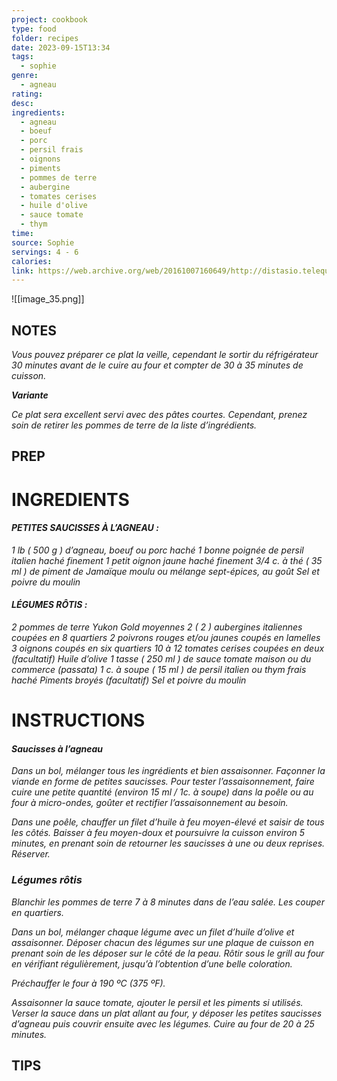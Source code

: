 ```yaml
---
project: cookbook
type: food
folder: recipes
date: 2023-09-15T13:34
tags:
  - sophie
genre:
  - agneau
rating: 
desc: 
ingredients:
  - agneau
  - boeuf
  - porc
  - persil frais
  - oignons
  - piments
  - pommes de terre
  - aubergine
  - tomates cerises
  - huile d'olive
  - sauce tomate
  - thym
time: 
source: Sophie
servings: 4 - 6
calories: 
link: https://web.archive.org/web/20161007160649/http://distasio.telequebec.tv/recette/1183/casserole-d-agneau-hache-et-legumes-rotis
---
```


![[image_35.png]]

## NOTES

_Vous pouvez préparer ce plat la veille, cependant le sortir du réfrigérateur 30 minutes avant de le cuire au four et compter de 30 à 35 minutes de cuisson._

**_Variante_** 

_Ce plat sera excellent servi avec des pâtes courtes. Cependant, prenez soin de retirer les pommes de terre de la liste d’ingrédients._

## PREP


# INGREDIENTS

#### _PETITES SAUCISSES À L’AGNEAU :_

_1 lb ( 500 g ) d’agneau, boeuf ou porc haché_
_1 bonne poignée de persil italien haché finement_
_1 petit oignon jaune haché finement_
_3/4 c. à thé ( 35 ml ) de piment de Jamaïque moulu ou mélange sept-épices, au goût_
_Sel et poivre du moulin_

#### _LÉGUMES RÔTIS :_

_2 pommes de terre Yukon Gold moyennes_
_2 ( 2 ) aubergines italiennes coupées en 8 quartiers_
_2 poivrons rouges et/ou jaunes coupés en lamelles_
_3 oignons coupés en six quartiers_
_10 à 12 tomates cerises coupées en deux (facultatif)_
_Huile d’olive_
_1 tasse ( 250 ml ) de sauce tomate maison ou du commerce (passata)_
_1 c. à soupe ( 15 ml ) de persil italien ou thym frais haché_
_Piments broyés (facultatif)_
_Sel et poivre du moulin_

# INSTRUCTIONS

#### **_Saucisses à l’agneau_**

_Dans un bol, mélanger tous les ingrédients et bien assaisonner. Façonner la viande en forme de petites saucisses. Pour tester l’assaisonnement, faire cuire une petite quantité (environ 15 ml / 1c. à soupe) dans la poêle ou au four à micro-ondes, goûter et rectifier l’assaisonnement au besoin._

  

_Dans une poêle, chauffer un filet d’huile à feu moyen-élevé et saisir de tous les côtés. Baisser à feu moyen-doux et poursuivre la cuisson environ 5 minutes, en prenant soin de retourner les saucisses à une ou deux reprises. Réserver._

### **_Légumes rôtis_**

_Blanchir les pommes de terre 7 à 8 minutes dans de l’eau salée. Les couper en quartiers._ 

  

_Dans un bol, mélanger chaque légume avec un filet d’huile d’olive et assaisonner. Déposer chacun des légumes sur une plaque de cuisson en prenant soin de les déposer sur le côté de la peau. Rôtir sous le grill au four en vérifiant régulièrement, jusqu’à l’obtention d’une belle coloration._

  

_Préchauffer le four à 190 ºC (375 ºF)._

_Assaisonner la sauce tomate, ajouter le persil et les piments si utilisés. Verser la sauce dans un plat allant au four, y déposer les petites saucisses d’agneau puis couvrir ensuite avec les légumes. Cuire au four de 20 à 25 minutes._

## TIPS



